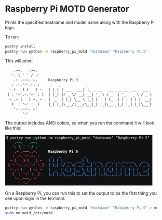 # Raspberry Pi MOTD Generator

Prints the specified hostname and model name along with the Raspberry Pi logo.

To run:

```bash
poetry install
poetry run python -m raspberry_pi_motd "Hostname" "Raspberry Pi 5"
```

This will print:

```
    .~~.   .~~.
   '. \ ' ' / .'
    .~ .~~~..~.     Raspberry Pi 5
   : .~.'~'.~. :     _   _           _
  ~ (   ) (   ) ~   | | | | ___  ___| |_ _ __   __ _ _ __ ___   ___
 ( : '~'.~.'~' : )  | |_| |/ _ \/ __| __| '_ \ / _` | '_ ` _ \ / _ \
  ~ .~ (   ) ~. ~   |  _  | (_) \__ \ |_| | | | (_| | | | | | |  __/
   (  : '~' :  )    |_| |_|\___/|___/\__|_| |_|\__,_|_| |_| |_|\___|
    '~ .~~~. ~'
        '~'
```

The output includes ANSI colors, so when you run the command it will look like this:

![](doc/example.png)

On a Raspberry Pi, you can run this to set the output to be the first thing you see upon login in the terminal:

```bash
poetry run python -m raspberry_pi_motd "Hostname" "Raspberry Pi 5" > motd
sudo mv motd /etc/motd
```
